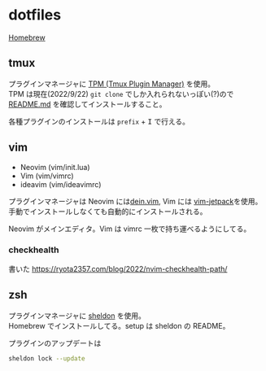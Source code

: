 # dotfiles

[Homebrew](https://brew.sh/index_ja)

## tmux

プラグインマネージャに [TPM (Tmux Plugin Manager)](https://github.com/tmux-plugins/tpm) を使用。  
TPM は現在(2022/9/22) `git clone` でしか入れられないっぽい(?)ので [README.md](https://github.com/tmux-plugins/tpm/blob/master/README.md) を確認してインストールすること。

各種プラグインのインストールは `prefix` + <kbd>I</kbd> で行える。

## vim

- Neovim (vim/init.lua)
- Vim (vim/vimrc)
- ideavim (vim/ideavimrc)

プラグインマネージャは Neovim には[dein.vim](https://github.com/Shougo/dein.vim), Vim には [vim-jetpack](https://github.com/tani/vim-jetpack)を使用。  
手動でインストールしなくても自動的にインストールされる。

Neovim がメインエディタ。Vim は vimrc 一枚で持ち運べるようにしてる。

### checkhealth

書いた https://ryota2357.com/blog/2022/nvim-checkhealth-path/

## zsh

プラグインマネージャに [sheldon](https://github.com/rossmacarthur/sheldon) を使用。  
Homebrew でインストールしてる。setup は sheldon の README。

プラグインのアップデートは

```sh
sheldon lock --update
```
